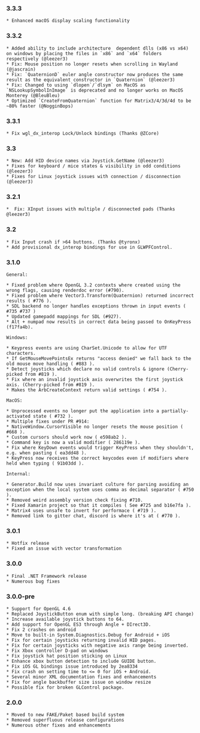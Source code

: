 ### 3.3.3
	* Enhanced macOS display scaling functionality

### 3.3.2
	* Added ability to include architecture  dependent dlls (x86 vs x64) on windows by placing the files in `x86` and `x64` folders respectively (@leezer3)
	* Fix: Mouse position no longer resets when scrolling in Wayland (@jascrain)
	* Fix: `QuaternionD` euler angle constructor now produces the same result as the equivalent constructor in `Quaternion` (@leezer3)
	* Fix: Changed to using `dlopen`/`dlsym` on MacOS as `NSLookupSymbolInImage` is deprecated and no longer works on MacOS Monterey (@BleuBleu)
	* Optimized `CreateFromQuaternion` function for Matrix3/4/3d/4d to be ~80% faster (@NogginBops)

### 3.3.1
	* Fix wgl_dx_interop Lock/Unlock bindings (Thanks @ZCore)


### 3.3
	* New: Add HID device names via Joystick.GetName (@leezer3)
	* Fixes for keyboard / mice states & visibility in odd conditions (@leezer3)
	* Fixes for Linux joystick issues with connection / disconnection (@leezer3)

### 3.2.1
	*  Fix: XInput issues with multiple / disconnected pads (Thanks @leezer3)

### 3.2
    * Fix Input crash if >64 buttons. (Thanks @tyronx)
    * Add provisional dx_interop bindings for use in GLWPFControl.

### 3.1.0

	General:

	* Fixed problem where OpenGL 3.2 contexts where created using the wrong flags, causing renderdoc error (#790).
	* Fixed problem where Vector3.Transform(Quaternion) returned incorrect results ( #776 ).
	* SDL backend no longer handles exceptions thrown in input events ( #735 #737 )
	* Updated gamepadd mappings for SDL (#927).
	* Alt + numpad now results in correct data being passed to OnKeyPress (f17fa4b).

	Windows:

	* Keypress events are using CharSet.Unicode to allow for UTF characters.
	* If GetMouseMovePointsEx returns "access denied" we fall back to the old mouse move handling ( #883 ).
	* Detect joysticks which declare no valid controls & ignore (Cherry-picked from #819 ).
	* Fix where an invalid joystick axis overwrites the first joystick axis. (Cherry-picked from #819 ).
	* Makes the ArbCreateContext return valid settings ( #754 ).

	MacOS:

	* Unprocessed events no longer put the application into a partially-activated state ( #732 ).
	* Multiple fixes under PR #914:
	* NativeWindow.CursorVisible no longer resets the mouse position ( #668 ).
	* Custom cursors should work now ( e598ab2 ).
	* Command key is now a valid modifier ( 286119e ).
	* Fix where KeyDown events would trigger KeyPress when they shouldn't, e.g. when pasting ( ea3dd48 ).
	* KeyPress now receives the correct keycodes even if modifiers where held when typing ( 91b03dd ).

  	Internal:

	* Generator.Build now uses invariant culture for parsing avoiding an exception when the local system uses comma as decimal separator ( #750 ).
	* Removed weird assembly version check fixing #710.
	* Fixed Xamarin project so that it compiles ( See #725 and b16e7fa ).
	* Matrix4 uses unsafe to invert for performace ( #719 ).
	* Removed link to gitter chat, discord is where it's at ( #770 ).

### 3.0.1
    * Hotfix release
    * Fixed an issue with vector transformation

### 3.0.0
    * Final .NET Framework release
    * Numerous bug fixes

### 3.0.0-pre
	* Support for OpenGL 4.6
	* Replaced JoystickButton enum with simple long. (breaking API change)
	* Increase available joystick buttons to 64.
	* Add support for OpenGL ES3 through Angle + DIrect3D.
	* Fix 2 crashes on android
	* Move to built-in System.Diagnostics.Debug for Android + iOS
	* Fix for certain joysticks returning invalid HID pages.
	* Fix for certain joysticks with negative axis range being inverted.
	* Fix Xbox controller D-pad on windows
	* Fix joystick hat position sticking on Linux
	* Enhance xbox button detection to include GUIDE button.
	* Fix iOS GL bindings issue introduced by 2ea8334
	* Fix crash on setting time to <= 0 for iOS + Android.
	* Several minor XML documentation fixes and enhancements
	* Fix for angle backbuffer size issue on window resize
	* Possible fix for broken GLControl package.

### 2.0.0
	* Moved to new FAKE/Paket based build system
	* Removed superfluous release configurations
	* Numerous other fixes and enhancements
